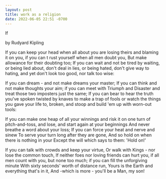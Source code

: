 ```yaml
---
layout: post
title: work as a religion
date: 2022-06-05 22:51 -0700
---
```


If

by Rudyard Kipling

If you can keep your head when all about you are losing theirs and blaming it on you,
if you can t rust yourself when all men doubt you, But make allowance for their doubting too;
If you can wait and not be tired by waiting, or being lied about, don't deal in lies,
or being hated, don't give way to hating,
and yet don't look too good, nor talk too wise:

If you can dream - and not make dreams your master;
If you can think and not make thoughts your aim;
if you can meet with Triumph and Disaster
and treat those two imposters just the same;
If you can bear to hear the truth you've spoken twisted by knaves to make a trap of fools
or watch the things you gave your life to, broken, and stoop and build 'em up with worn-out tools: 

If you can make one heap of all your winnings and risk it on one turn of pitch-and-toss, 
and lose, and start again at your beginnings
And never breathe a word about your loss;
If you can force your heat and nerve and sinew
To serve your turn long after they are gone,
And so hold on when there is nothing in your 
Except the will which says to them: 'Hold on!'

If you can talk with crowds and keep your virtue,
Or walk with Kings - nor lose the common touch,
If neither foes nor loving friends can hurt you,
if all men count with you, but none too much;
if you can fill the unforgiving minute 
With sixty seconds' worth of distance run,
Yours is the Earth and everything that's in it,
And -which is more - you'll be a Man, my son! 

